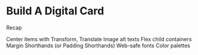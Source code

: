 # Build A Digital Card
 
Recap

Center items with Transform, Translate
Image alt texts
Flex child containers
Margin Shorthands (or Padding Shorthands)
Web-safe fonts
Color palettes

